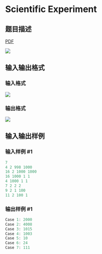 # Scientific Experiment

## 题目描述

[problemUrl]: https://uva.onlinejudge.org/index.php?option=com_onlinejudge&Itemid=8&category=244&page=show_problem&problem=3403

[PDF](https://uva.onlinejudge.org/external/122/p12251.pdf)

![](https://cdn.luogu.com.cn/upload/vjudge_pic/UVA12251/7034792cee1af402a8139b08b9bfead2cf35624c.png)

## 输入输出格式

### 输入格式

![](https://cdn.luogu.com.cn/upload/vjudge_pic/UVA12251/21a593b235b952d6237d717a572e8a3e355b5535.png)

### 输出格式

![](https://cdn.luogu.com.cn/upload/vjudge_pic/UVA12251/5f2a687cc8c76f23ae69cb1c9131737b3f9ad4a7.png)

## 输入输出样例

### 输入样例 #1

```cpp
7
4 2 998 1000
16 2 1000 1000
16 1000 1 1
4 1000 1 1
7 2 2 2
9 2 1 100
11 2 100 1
```


### 输出样例 #1

```cpp
Case 1: 2000
Case 2: 4008
Case 3: 1015
Case 4: 1003
Case 5: 10
Case 6: 24
Case 7: 111
```


